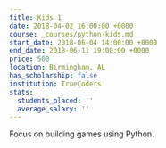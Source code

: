 ```yaml
---
title: Kids 1
date: 2018-04-02 16:00:00 +0000
course: _courses/python-kids.md
start_date: 2018-06-04 14:00:00 +0000
end_date: 2018-06-11 19:00:00 +0000
price: 500
location: Birmingham, AL
has_scholarship: false
institution: TrueCoders
stats:
  students_placed: ''
  average_salary: ''
---
```


Focus on building games using Python.
